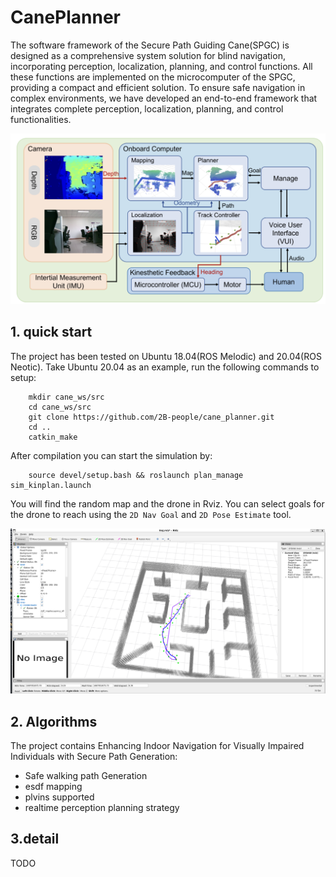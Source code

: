 # CanePlanner

The software framework of the Secure Path Guiding Cane(SPGC) is designed as a comprehensive system solution for blind navigation, incorporating perception, localization, planning, and control functions. All these functions are implemented on the microcomputer of the SPGC, providing a compact and efficient solution. To ensure safe navigation in complex environments, we have developed an end-to-end framework that integrates complete perception, localization, planning, and control functionalities.

![Alt text](figure/system.png)

## 1. quick start

The project has been tested on Ubuntu 18.04(ROS Melodic) and 20.04(ROS Neotic). Take Ubuntu 20.04 as an example, run the following commands to setup:

```ssh
    mkdir cane_ws/src
    cd cane_ws/src
    git clone https://github.com/2B-people/cane_planner.git
    cd ..
    catkin_make
```

After compilation you can start the simulation by:

```ssh
    source devel/setup.bash && roslaunch plan_manage sim_kinplan.launch 
```

You will find the random map and the drone in Rviz. You can select goals for the drone to reach using the `2D Nav Goal` and `2D Pose Estimate` tool. 

![Alt text](figure/sim-kinplan.png)

## 2. Algorithms 

The project contains Enhancing Indoor Navigation for Visually
Impaired Individuals with Secure Path Generation:

* Safe walking path Generation
* esdf mapping
* plvins supported
* realtime perception planning strategy

## 3.detail

TODO

